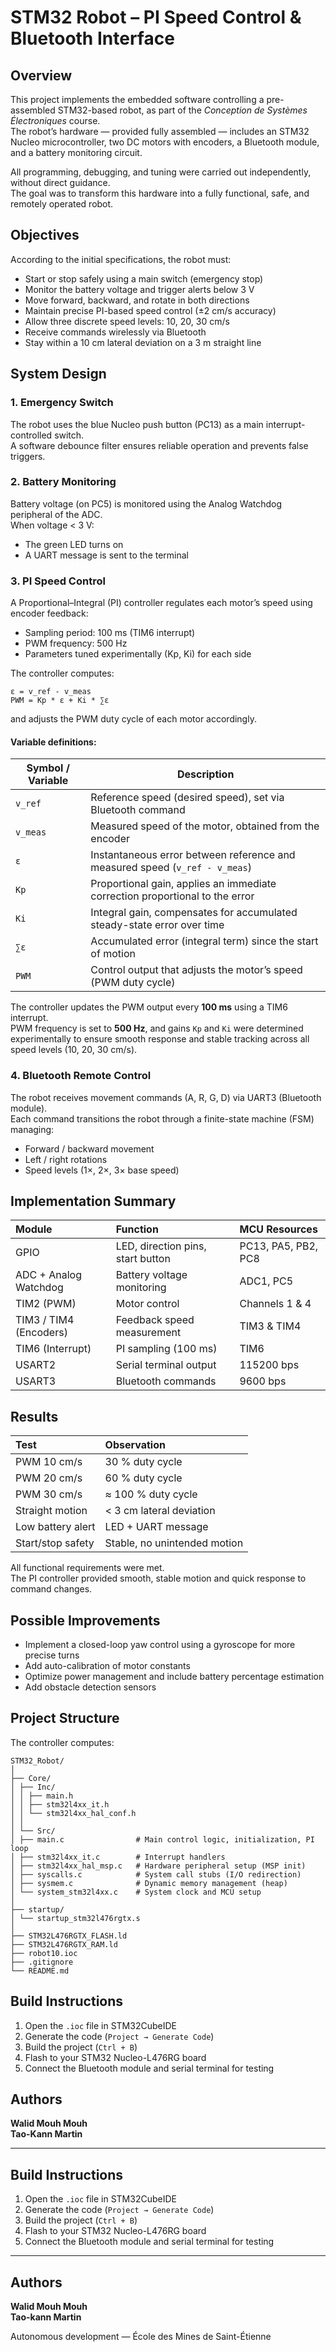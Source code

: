 # STM32 Robot – PI Speed Control & Bluetooth Interface

## Overview  
This project implements the embedded software controlling a pre-assembled STM32-based robot, as part of the *Conception de Systèmes Électroniques* course.  
The robot’s hardware — provided fully assembled — includes an STM32 Nucleo microcontroller, two DC motors with encoders, a Bluetooth module, and a battery monitoring circuit.  

All programming, debugging, and tuning were carried out independently, without direct guidance.  
The goal was to transform this hardware into a fully functional, safe, and remotely operated robot.



## Objectives  
According to the initial specifications, the robot must:
- Start or stop safely using a main switch (emergency stop)  
- Monitor the battery voltage and trigger alerts below 3 V  
- Move forward, backward, and rotate in both directions  
- Maintain precise PI-based speed control (±2 cm/s accuracy)  
- Allow three discrete speed levels: 10, 20, 30 cm/s  
- Receive commands wirelessly via Bluetooth  
- Stay within a 10 cm lateral deviation on a 3 m straight line  


## System Design  

### 1. Emergency Switch  
The robot uses the blue Nucleo push button (PC13) as a main interrupt-controlled switch.  
A software debounce filter ensures reliable operation and prevents false triggers.

### 2. Battery Monitoring  
Battery voltage (on PC5) is monitored using the Analog Watchdog peripheral of the ADC.  
When voltage < 3 V:
- The green LED turns on  
- A UART message is sent to the terminal  

### 3. PI Speed Control  
A Proportional–Integral (PI) controller regulates each motor’s speed using encoder feedback:
- Sampling period: 100 ms (TIM6 interrupt)
- PWM frequency: 500 Hz
- Parameters tuned experimentally (Kp, Ki) for each side

The controller computes:
 ```text
ε = v_ref - v_meas
PWM = Kp * ε + Ki * ∑ε
````
and adjusts the PWM duty cycle of each motor accordingly.

#### Variable definitions:
| Symbol / Variable | Description |
|-------------------|-------------|
| `v_ref` | Reference speed (desired speed), set via Bluetooth command |
| `v_meas` | Measured speed of the motor, obtained from the encoder |
| `ε` | Instantaneous error between reference and measured speed (`v_ref - v_meas`) |
| `Kp` | Proportional gain, applies an immediate correction proportional to the error |
| `Ki` | Integral gain, compensates for accumulated steady-state error over time |
| `∑ε` | Accumulated error (integral term) since the start of motion |
| `PWM` | Control output that adjusts the motor’s speed (PWM duty cycle) |

The controller updates the PWM output every **100 ms** using a TIM6 interrupt.  
PWM frequency is set to **500 Hz**, and gains `Kp` and `Ki` were determined experimentally to ensure smooth response and stable tracking across all speed levels (10, 20, 30 cm/s).

### 4. Bluetooth Remote Control  
The robot receives movement commands (A, R, G, D) via UART3 (Bluetooth module).  
Each command transitions the robot through a finite-state machine (FSM) managing:
- Forward / backward movement  
- Left / right rotations  
- Speed levels (1×, 2×, 3× base speed)  



## Implementation Summary  

| Module | Function | MCU Resources |
|:--------|:----------|:---------------|
| GPIO | LED, direction pins, start button | PC13, PA5, PB2, PC8 |
| ADC + Analog Watchdog | Battery voltage monitoring | ADC1, PC5 |
| TIM2 (PWM) | Motor control | Channels 1 & 4 |
| TIM3 / TIM4 (Encoders) | Feedback speed measurement | TIM3 & TIM4 |
| TIM6 (Interrupt) | PI sampling (100 ms) | TIM6 |
| USART2 | Serial terminal output | 115200 bps |
| USART3 | Bluetooth commands | 9600 bps |



## Results  

| Test | Observation |
|:------|:-------------|
| PWM 10 cm/s | 30 % duty cycle |
| PWM 20 cm/s | 60 % duty cycle |
| PWM 30 cm/s | ≈ 100 % duty cycle |
| Straight motion | < 3 cm lateral deviation |
| Low battery alert | LED + UART message |
| Start/stop safety | Stable, no unintended motion |

All functional requirements were met.  
The PI controller provided smooth, stable motion and quick response to command changes.  



## Possible Improvements  
- Implement a closed-loop yaw control using a gyroscope for more precise turns  
- Add auto-calibration of motor constants  
- Optimize power management and include battery percentage estimation  
- Add obstacle detection sensors  


## Project Structure

The controller computes:

 ```text
STM32_Robot/
│
├── Core/
│ ├── Inc/
│ │ ├── main.h
│ │ ├── stm32l4xx_it.h
│ │ └── stm32l4xx_hal_conf.h
│ │
│ └── Src/
│ ├── main.c                # Main control logic, initialization, PI loop
│ ├── stm32l4xx_it.c        # Interrupt handlers
│ ├── stm32l4xx_hal_msp.c   # Hardware peripheral setup (MSP init)
│ ├── syscalls.c            # System call stubs (I/O redirection)
│ ├── sysmem.c              # Dynamic memory management (heap)
│ └── system_stm32l4xx.c    # System clock and MCU setup
│
├── startup/
│ └── startup_stm32l476rgtx.s
│
├── STM32L476RGTX_FLASH.ld
├── STM32L476RGTX_RAM.ld
├── robot10.ioc
├── .gitignore
└── README.md
```


## Build Instructions
1. Open the `.ioc` file in STM32CubeIDE  
2. Generate the code (`Project → Generate Code`)  
3. Build the project (`Ctrl + B`)  
4. Flash to your STM32 Nucleo-L476RG board  
5. Connect the Bluetooth module and serial terminal for testing


## Authors
**Walid Mouh Mouh**  
**Tao-Kann Martin**

---

## Build Instructions
1. Open the `.ioc` file in STM32CubeIDE  
2. Generate the code (`Project → Generate Code`)  
3. Build the project (`Ctrl + B`)  
4. Flash to your STM32 Nucleo-L476RG board  
5. Connect the Bluetooth module and serial terminal for testing

---

## Authors
**Walid Mouh Mouh**  
**Tao-kann Martin**

Autonomous development — École des Mines de Saint-Étienne  
